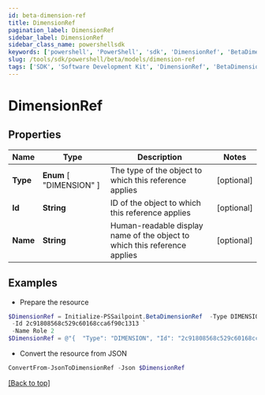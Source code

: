 ```yaml
---
id: beta-dimension-ref
title: DimensionRef
pagination_label: DimensionRef
sidebar_label: DimensionRef
sidebar_class_name: powershellsdk
keywords: ['powershell', 'PowerShell', 'sdk', 'DimensionRef', 'BetaDimensionRef'] 
slug: /tools/sdk/powershell/beta/models/dimension-ref
tags: ['SDK', 'Software Development Kit', 'DimensionRef', 'BetaDimensionRef']
---
```



# DimensionRef

## Properties

Name | Type | Description | Notes
------------ | ------------- | ------------- | -------------
**Type** |  **Enum** [  "DIMENSION" ] | The type of the object to which this reference applies | [optional] 
**Id** | **String** | ID of the object to which this reference applies | [optional] 
**Name** | **String** | Human-readable display name of the object to which this reference applies | [optional] 

## Examples

- Prepare the resource
```powershell
$DimensionRef = Initialize-PSSailpoint.BetaDimensionRef  -Type DIMENSION `
 -Id 2c91808568c529c60168cca6f90c1313 `
 -Name Role 2
$DimensionRef = @"{  "Type": "DIMENSION", "Id": "2c91808568c529c60168cca6f90c1313", "Name": "Role 2" }"@
```

- Convert the resource from JSON
```powershell
ConvertFrom-JsonToDimensionRef -Json $DimensionRef
```


[[Back to top]](#) 

